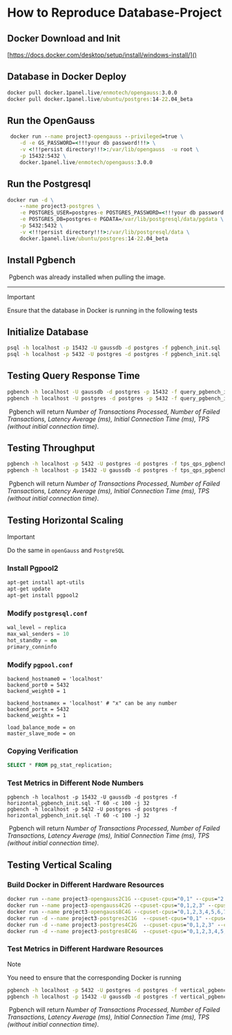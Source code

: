 # How to Reproduce Database-Project

## Docker Download and Init

[https://docs.docker.com/desktop/setup/install/windows-install/]()

## Database in Docker Deploy
```cmd
docker pull docker.1panel.live/enmotech/opengauss:3.0.0
docker pull docker.1panel.live/ubuntu/postgres:14-22.04_beta
```

## Run the OpenGauss

```cmd
 docker run --name project3-opengauss --privileged=true \
    -d -e GS_PASSWORD=<!!!your db password!!!> \
    -v <!!!persist directory!!!>:/var/lib/opengauss  -u root \
    -p 15432:5432 \
    docker.1panel.live/enmotech/opengauss:3.0.0
```

## Run the Postgresql

```cmd
docker run -d \
	--name project3-postgres \
	-e POSTGRES_USER=postgres-e POSTGRES_PASSWORD=<!!!your db password!!!> \
	-e POSTGRES_DB=postgres-e PGDATA=/var/lib/postgresql/data/pgdata \
	-p 5432:5432 \
	-v <!!!persist directory!!!>:/var/lib/postgresql/data \
	docker.1panel.live/ubuntu/postgres:14-22.04_beta
```

## Install Pgbench

​	Pgbench was already installed when pulling the image.

------

> [!IMPORTANT]
>
> Ensure that the database in Docker is running in the following tests

## Initialize Database

```cmd
psql -h localhost -p 15432 -U gaussdb -d postgres -f pgbench_init.sql
psql -h localhost -p 5432 -U postgres -d postgres -f pgbench_init.sql
```

## Testing Query Response Time

```cmd
pgbench -h localhost -U gaussdb -d postgres -p 15432 -f query_pgbench_init.sql -T 60
pgbench -h localhost -U postgres -d postgres -p 5432 -f query_pgbench_init.sql -T 60
```

​	Pgbench will return *Number of Transactions Processed, Number of Failed Transactions, Latency Average (ms), Initial Connection Time (ms),  TPS (without initial connection time)*.

## Testing Throughput

```cmd
pgbench -h localhost -p 5432 -U postgres -d postgres -f tps_qps_pgbench_init.sql -T 60 -c 100 -j 32
pgbench -h localhost -p 15432 -U gaussdb -d postgres -f tps_qps_pgbench_init.sql -T 60 -c 100 -j 32
```

​	Pgbench will return *Number of Transactions Processed, Number of Failed Transactions, Latency Average (ms), Initial Connection Time (ms),  TPS (without initial connection time)*.

## Testing  Horizontal Scaling

> [!IMPORTANT]
>
> Do the same in ```openGauss``` and ```PostgreSQL```

### Install Pgpool2

```bash
apt-get install apt-utils
apt-get update
apt-get install pgpool2
```

### Modify ```postgresql.conf```

```sql
wal_level = replica
max_wal_senders = 10
hot_standby = on
primary_conninfo
```

### Modify ```pgpool.conf```

```
backend_hostname0 = 'localhost'
backend_port0 = 5432
backend_weight0 = 1

backend_hostnamex = 'localhost' # "x" can be any number
backend_portx = 5432
backend_weightx = 1

load_balance_mode = on
master_slave_mode = on
```

### Copying Verification

```sql
SELECT * FROM pg_stat_replication;
```

### Test Metrics in Different Node Numbers

```
pgbench -h localhost -p 15432 -U gaussdb -d postgres -f horizontal_pgbench_init.sql -T 60 -c 100 -j 32
pgbench -h localhost -p 5432 -U postgres -d postgres -f horizontal_pgbench_init.sql -T 60 -c 100 -j 32
```

​	Pgbench will return *Number of Transactions Processed, Number of Failed Transactions, Latency Average (ms), Initial Connection Time (ms),  TPS (without initial connection time)*.

## Testing  Vertical Scaling

### Build Docker in Different Hardware Resources

```cmd
docker run --name project3-opengauss2C1G --cpuset-cpus="0,1" --cpus="2.0" --memory="1g" --privileged=true -d -e GS_PASSWORD=Baiyu!0123 -v D:/project1/var/lib/opengauss  -u root -p 15432:5432 docker.1panel.live/enmotech/opengauss:3.0.0 
docker run --name project3-opengauss4C2G --cpuset-cpus="0,1,2,3" --cpus="4.0" --memory="2g" --privileged=true -d -e GS_PASSWORD=Baiyu!0123 -v D:/project2/var/lib/opengauss  -u root -p 15432:5432 docker.1panel.live/enmotech/opengauss:3.0.0 
docker run --name project3-opengauss8C4G --cpuset-cpus="0,1,2,3,4,5,6,7" --cpus="8.0" --memory="4g" --privileged=true -d -e GS_PASSWORD=Baiyu!0123 -v D:/project3/var/lib/opengauss  -u root -p 15432:5432 docker.1panel.live/enmotech/opengauss:3.0.0 
docker run -d --name project3-postgres2C1G  --cpuset-cpus="0,1" --cpus="2.0" --memory="1g" -e POSTGRES_USER=postgres -e POSTGRES_PASSWORD=114514 -e POSTGRES_DB=postgres -e PGDATA=/var/lib/postgresql/data/pgdata -p 5432:5432 -v D:/var/lib/postgresql/data docker.1panel.live/ubuntu/postgres:14-22.04_beta
docker run -d --name project3-postgres4C2G  --cpuset-cpus="0,1,2,3" --cpus="4.0" --memory="1g" -e POSTGRES_USER=postgres -e POSTGRES_PASSWORD=114514 -e POSTGRES_DB=postgres -e PGDATA=/var/lib/postgresql/data/pgdata -p 5432:5432 -v D:/var/lib/postgresql/data docker.1panel.live/ubuntu/postgres:14-22.04_beta
docker run -d --name project3-postgres8C4G  --cpuset-cpus="0,1,2,3,4,5,6,7" --cpus="8.0" --memory="1g" -e POSTGRES_USER=postgres -e POSTGRES_PASSWORD=114514 -e POSTGRES_DB=postgres -e PGDATA=/var/lib/postgresql/data/pgdata -p 5432:5432 -v D:/var/lib/postgresql/data docker.1panel.live/ubuntu/postgres:14-22.04_beta
```

### Test Metrics in Different Hardware Resources

> [!NOTE]
>
> You need to ensure that the corresponding Docker is running

```cmd
pgbench -h localhost -p 5432 -U postgres -d postgres -f vertical_pgbench_init.sql -T 60 -c 20 -j 8
pgbench -h localhost -p 15432 -U gaussdb -d postgres -f vertical_pgbench_init.sql -T 60 -c 20 -j 8
```

​	Pgbench will return *Number of Transactions Processed, Number of Failed Transactions, Latency Average (ms), Initial Connection Time (ms),  TPS (without initial connection time)*.

